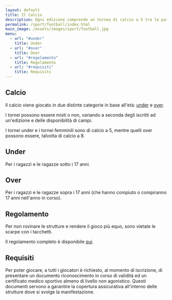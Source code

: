 ```yaml
---
layout: default
title: Il Calcio
description: Ogni edizione comprende un torneo di calcio a 5 tra le parrocchie
permalink: /sport/football/index.html
main_image: /assets/images/sport/football.jpg
menu:
  - url: "#under"
    title: Under
  - url: "#over"
    title: Over
  - url: "#regolamento"
    title: Regolamento
  - url: "#requisiti"
    title: Requisiti
---
```


## Calcio

Il calcio viene giocato in due distinte categorie in base all'età:
[under](#under "Vai alla sezione") e [over](#over "Vai alla sezione").

I tornei possono essere misti o non, variando a seconda degli iscritti ad un'edizione e delle disponibilità di campi.

I tornei under e i tornei femminili sono di calcio a 5, mentre quelli over possono essere, talvolta di calcio a 8. 

## Under

Per i ragazzi e le ragazze sotto i 17 anni.

## Over

Per i ragazzi e le ragazze sopra i 17 anni (che hanno compiuto o compiranno 17 anni nell'anno in corso).

## Regolamento

Per non rovinare le strutture e rendere il gioco più equo, sono vietate le scarpe con i tacchetti.

Il regolamento completo è disponibile [qui](/assets/pdf/calcio.pdf).

## Requisiti

Per poter giocare, a tutti i giocatori è richiesto, al momento di iscrizione, di presentare un documento riconoscimento in corso di validità ed un certificato medico sportivo almeno di livello non agonistico. Questi documenti servono a garantire la copertura assicurativa all'interno delle strutture dove si svolge la manifestazione.